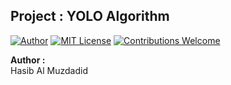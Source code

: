 ## Project : YOLO Algorithm
[![Author](https://img.shields.io/badge/Author-Hasib%20Al%20Muzdadid-blue)](https://github.com/HasibAlMuzdadid)
[![MIT License](https://img.shields.io/badge/License-MIT%20License-important)](https://github.com/HasibAlMuzdadid/YOLO-Algorithm/blob/main/LICENSE)
[![Contributions Welcome](https://img.shields.io/badge/Contributions-Welcome-brightgreen.svg?style=flat)](https://github.com/HasibAlMuzdadid/YOLO-Algorithm)


**Author :** </br>
Hasib Al Muzdadid
